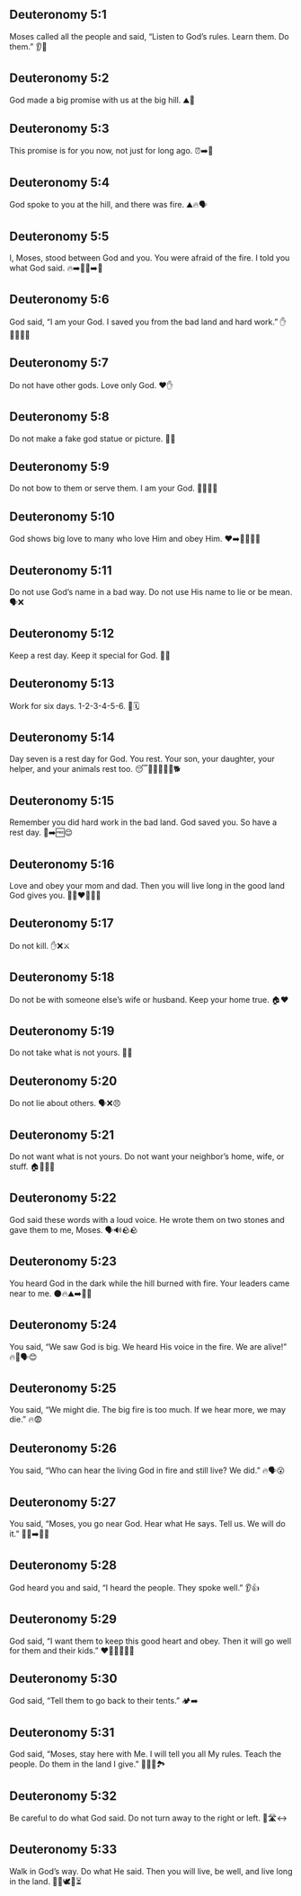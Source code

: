## Deuteronomy 5:1
Moses called all the people and said, “Listen to God’s rules. Learn them. Do them.” 👂📜
## Deuteronomy 5:2
God made a big promise with us at the big hill. ⛰️🤝
## Deuteronomy 5:3
This promise is for you now, not just for long ago. ⏰➡️👥
## Deuteronomy 5:4
God spoke to you at the hill, and there was fire. ⛰️🔥🗣️
## Deuteronomy 5:5
I, Moses, stood between God and you. You were afraid of the fire. I told you what God said. 🔥➡️🧔‍♂️➡️👥
## Deuteronomy 5:6
God said, “I am your God. I saved you from the bad land and hard work.” ✋🧎‍♂️🏃‍♂️
## Deuteronomy 5:7
Do not have other gods. Love only God. ❤️✋
## Deuteronomy 5:8
Do not make a fake god statue or picture. 🗿❌
## Deuteronomy 5:9
Do not bow to them or serve them. I am your God. 👑❌🙇‍♂️
## Deuteronomy 5:10
God shows big love to many who love Him and obey Him. ❤️➡️👨‍👩‍👧‍👦
## Deuteronomy 5:11
Do not use God’s name in a bad way. Do not use His name to lie or be mean. 🗣️❌
## Deuteronomy 5:12
Keep a rest day. Keep it special for God. 🛌✨
## Deuteronomy 5:13
Work for six days. 1-2-3-4-5-6. 💼🗓️
## Deuteronomy 5:14
Day seven is a rest day for God. You rest. Your son, your daughter, your helper, and your animals rest too. 😴👨‍👩‍👧‍👦🐄🐕
## Deuteronomy 5:15
Remember you did hard work in the bad land. God saved you. So have a rest day. 🧱➡️🆓😌
## Deuteronomy 5:16
Love and obey your mom and dad. Then you will live long in the good land God gives you. 👩👨❤️👧🧒🌱
## Deuteronomy 5:17
Do not kill. ✋❌⚔️
## Deuteronomy 5:18
Do not be with someone else’s wife or husband. Keep your home true. 🏠❤️
## Deuteronomy 5:19
Do not take what is not yours. 👜❌
## Deuteronomy 5:20
Do not lie about others. 🗣️❌😠
## Deuteronomy 5:21
Do not want what is not yours. Do not want your neighbor’s home, wife, or stuff. 🏠👩🧸❌
## Deuteronomy 5:22
God said these words with a loud voice. He wrote them on two stones and gave them to me, Moses. 🗣️🔊🪨🪨
## Deuteronomy 5:23
You heard God in the dark while the hill burned with fire. Your leaders came near to me. 🌑🔥⛰️➡️🧔‍♂️
## Deuteronomy 5:24
You said, “We saw God is big. We heard His voice in the fire. We are alive!” 🔥👀🗣️😊
## Deuteronomy 5:25
You said, “We might die. The big fire is too much. If we hear more, we may die.” 🔥😨
## Deuteronomy 5:26
You said, “Who can hear the living God in fire and still live? We did.” 🔥🗣️😮
## Deuteronomy 5:27
You said, “Moses, you go near God. Hear what He says. Tell us. We will do it.” 🧔‍♂️➡️🙏📜
## Deuteronomy 5:28
God heard you and said, “I heard the people. They spoke well.” 👂👍
## Deuteronomy 5:29
God said, “I want them to keep this good heart and obey. Then it will go well for them and their kids.” ❤️👣👨‍👩‍👧‍👦
## Deuteronomy 5:30
God said, “Tell them to go back to their tents.” 🏕️➡️
## Deuteronomy 5:31
God said, “Moses, stay here with Me. I will tell you all My rules. Teach the people. Do them in the land I give.” 🧔‍♂️📜🏞️
## Deuteronomy 5:32
Be careful to do what God said. Do not turn away to the right or left. 👣🛣️↔️
## Deuteronomy 5:33
Walk in God’s way. Do what He said. Then you will live, be well, and live long in the land. 🚶‍♂️🕊️🌾⏳
